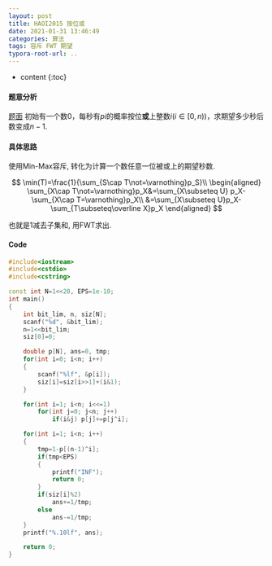 ```yaml
---
layout: post
title: HAOI2015 按位或
date: 2021-01-31 13:46:49
categories: 算法
tags: 容斥 FWT 期望
typora-root-url: ..
---
```


* content
{:toc}
#### 题意分析

[题面](https://loj.ac/p/2127) 初始有一个数$0$，每秒有$pi$的概率按位**或**上整数$i(i∈[0,n))$，求期望多少秒后数变成$n−1$.

<!-- more -->

#### 具体思路

使用Min-Max容斥, 转化为计算一个数任意一位被或上的期望秒数.

$$
\min(T)=\frac{1}{\sum_{S\cap T\not=\varnothing}p_S}\\
\begin{aligned}
\sum_{X\cap T\not=\varnothing}p_X&=\sum_{X\subseteq U} p_X-\sum_{X\cap T=\varnothing}p_X\\
&=\sum_{X\subseteq U}p_X-\sum_{T\subseteq\overline X}p_X
\end{aligned}
$$

也就是1减去子集和, 用FWT求出.

#### Code

```c++
#include<iostream>
#include<cstdio>
#include<cstring>

const int N=1<<20, EPS=1e-10;
int main()
{
    int bit_lim, n, siz[N];
    scanf("%d", &bit_lim);
    n=1<<bit_lim;
    siz[0]=0;

    double p[N], ans=0, tmp;
    for(int i=0; i<n; i++)
    {
        scanf("%lf", &p[i]);
        siz[i]=siz[i>>1]+(i&1);
    }

    for(int i=1; i<n; i<<=1)
        for(int j=0; j<n; j++)
            if(i&j) p[j]+=p[j^i];

    for(int i=1; i<n; i++)
    {
        tmp=1-p[(n-1)^i];
        if(tmp<EPS)
        {
            printf("INF");
            return 0;
        }
        if(siz[i]%2)
            ans+=1/tmp;
        else
            ans-=1/tmp;
    }
    printf("%.10lf", ans);

    return 0;
}
```

